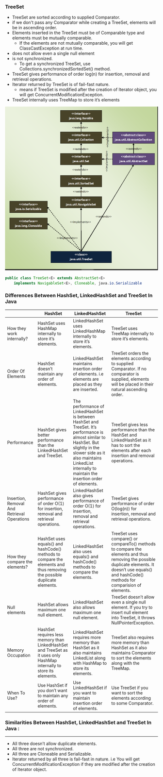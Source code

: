 ### TreeSet
- TreeSet are sorted according to supplied Comparator.
- if we don't pass any Comparator while creating a TreeSet, elements will be in ascending order.
- Elements inserted in the TreeSet must be of Comparable type and elements must be mutually comparable. 
    - If the elements are not mutually comparable, you will get ClassCastException at run time.
- does not allow even a single null element
- is not synchronized. 
    - To get a synchronized TreeSet, use Collections.synchronizedSortedSet() method.
- TreeSet gives performance of order log(n) for insertion, removal and retrieval operations.
- Iterator returned by TreeSet is of fail-fast nature.
    - means if TreeSet is modified after the creation of Iterator object, you will get ConcurrentModificationException.
- TreeSet internally uses TreeMap to store it’s elements

![treeset](treeset.png)

```java
public class TreeSet<E> extends AbstractSet<E>
    implements NavigableSet<E>, Cloneable, java.io.Serializable
```

### Differences Between HashSet, LinkedHashSet and TreeSet In Java

|  | HashSet | LinkedHashSet | TreeSet |
|---|---|---|---|
| How they work internally? | HashSet uses HashMap internally to store it’s elements. | LinkedHashSet uses  LinkedHashMap internally to store it’s elements. | TreeSet uses TreeMap internally to store it’s elements. |
| Order Of Elements | HashSet doesn’t maintain any order of elements. | LinkedHashSet maintains insertion order of elements. i.e elements are placed as they are inserted. | TreeSet orders the elements according to supplied Comparator. If no comparator is supplied, elements will be placed in their natural ascending order. |
| Performance | HashSet gives better performance than the LinkedHashSet and TreeSet. | The performance of LinkedHashSet is between HashSet and TreeSet. It’s performance is almost similar to HashSet. But slightly in the slower side as it also maintains LinkedList internally to maintain the insertion order of elements. | TreeSet gives less performance than the HashSet and LinkedHashSet as it has to sort the elements after each insertion and removal operations. |
| Insertion, Removal And Retrieval Operations | HashSet gives performance of order O(1) for insertion, removal and retrieval operations. | LinkedHashSet also gives performance of order O(1) for insertion, removal and retrieval operations. | TreeSet gives performance of order O(log(n)) for insertion, removal and retrieval operations. |
| How they compare the elements? | HashSet uses equals() and hashCode() methods to compare the elements and thus removing the possible duplicate elements. | LinkedHashSet also uses equals() and hashCode() methods to compare the elements. | TreeSet uses compare() or compareTo() methods to compare the elements and thus removing the possible duplicate elements. It doesn’t use equals() and hashCode() methods for comparision of elements. |
| Null elements | HashSet allows maximum one null element. | LinkedHashSet also allows maximum one null element. | TreeSet doesn’t allow even a single null element. If you try to insert null element into TreeSet, it throws NullPointerException. |
| Memory Occupation | HashSet requires less memory than LinkedHashSet and TreeSet as it uses only HashMap internally to store its elements. | LinkedHashSet requires more memory than HashSet as it also maintains LinkedList along with HashMap to store its elements. | TreeSet also requires more memory than HashSet as it also maintains Comparator to sort the elements along with the TreeMap. |
| When To Use? | Use HashSet if you don’t want to maintain any order of elements. | Use LinkedHashSet if you want to maintain insertion order of elements. | Use TreeSet if you want to sort the elements according to some Comparator. |


### Similarities Between HashSet, LinkedHashSet and TreeSet In Java :
---
- All three doesn’t allow duplicate elements.
- All three are not synchronized.
- All three are Cloneable and Serializable.
- Iterator returned by all three is fail-fast in nature. i.e You will get ConcurrentModificationException if they are modified after the creation of Iterator object.